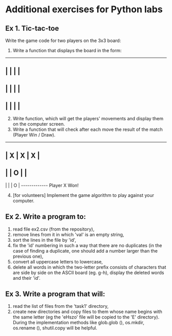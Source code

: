 # Additional exercises for Python labs

## Ex 1. Tic-tac-toe

Write the game code for two players on the 3x3 board:
1. Write a function that displays the board in the form:

-------------
|   |   |   |
-------------
|   |   |   |
-------------
|   |   |   |
-------------

2. Write function, which will get the players' movements and display them on the computer screen.
3. Write a function that will check after each move the result of the match (Player Win / Draw).

-------------
| X | X | X |
-------------
|   | O |   |
-------------
|   |   | O |
-------------    Player X Won!

4. [for volunteers] Implement the game algorithm to play against your computer. 



## Ex 2. Write a program to:
1. read file ex2.csv (from the repository),
1. remove lines from it in which 'val' is an empty string,
1. sort the lines in the file by 'id',
1. fix the 'id' numbering in such a way that there are no duplicates (in the case of finding a duplicate, one should add a number larger than the previous one),
1. convert all uppercase letters to lowercase,
1. delete all words in which the two-letter prefix consists of characters that are side by side on the ASCII board (eg. g-h), display the deleted words and their 'id'.

## Ex 3.  Write a program that will:
1. read the list of files from the 'task1' directory,
2. create new directories and copy files to them whose name begins with the same letter (eg the 'eHszo' file will be copied to the 'E' directory). During the implementation methods like glob.glob (), os.mkdir, os.rename (), shutil.copy will be helpful.
